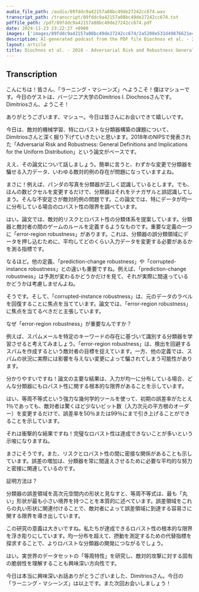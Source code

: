 ```yaml
---
audio_file_path: /audio/89fddc9a42157a08bc49de27242cc674.wav
transcript_path: /transcript/89fddc9a42157a08bc49de27242cc674.txt
pdffile_path: /pdf/89fddc9a42157a08bc49de27242cc674.pdf
date: 2024-11-23 23:22:27 +0900
images: ['images/89fddc9a42157a08bc49de27242cc674/2a5208e531d49876621e4f6e236b39c5d2bae0cef07e947a78a4e37816a0f3b8.jpg', 'images/89fddc9a42157a08bc49de27242cc674/e1216c010caa465260eeacd862afba52ba80f16fc0123d974d32a762d60b30d7.jpg', 'images/89fddc9a42157a08bc49de27242cc674/dc5f51a4a760310f61071702373a22094dd2f48473d7bc304ebaf3e2aa5449a4.jpg', 'images/89fddc9a42157a08bc49de27242cc674/6b2fa112e1760279c87a9879fea44b17da9b49fdeea52c980d2bd12685008ef1.jpg', 'images/89fddc9a42157a08bc49de27242cc674/3474ef74d85729b948a1ca39970b1087c0c129b20046ccb79f60370562a78e3d.jpg', 'images/89fddc9a42157a08bc49de27242cc674/9e25c013eb9bd51e866f406fec283e6bbe6b67641ec4acecd9bbdb0ae04f1dfc.jpg', 'images/89fddc9a42157a08bc49de27242cc674/44958b7b46d1e3200f30c93c59dd15cf895fdcb708604ebf84f6e555ef37fc09.jpg']
description: AI-generated podcast from the PDF file Diochnos et al. - 2018 - Adversarial Risk and Robustness General Definitio_JP / 89fddc9a42157a08bc49de27242cc674
layout: article
title: Diochnos et al. - 2018 - Adversarial Risk and Robustness General Definitio_JP
---
```


## Transcription
こんにちは！皆さん、「ラーニング・マシーンズ」へようこそ！僕はマシューです。今日のゲストは、バージニア大学のDimitrios I. Diochnosさんです。Dimitriosさん、ようこそ！

ありがとうございます、マシュー。今日は皆さんにお会いできて嬉しいです。

今日は、敵対的機械学習、特にロバストな分類器構築の課題について、Dimitriosさんと深く掘り下げていきたいと思います。2018年のNIPSで発表された「Adversarial Risk and Robustness: General Definitions and Implications for the Uniform Distribution」という論文がベースです。

ええ、その論文について話しましょう。簡単に言うと、わずかな変更で分類器を騙せる入力データ、いわゆる敵対的例の存在が問題になっていますよね。

まさに！例えば、パンダの写真を分類器が正しく認識しているとします。でも、ほんの数ピクセルを変更するだけで、分類器はそれをテナガザルと誤認識してしまう。そんな不安定さが敵対的例の問題です。この論文では、特にデータが均一に分布している場合のロバスト性の限界を調べています。

はい。論文では、敵対的リスクとロバスト性の分類体系を提案しています。分類器と敵対者の間のゲームのルールを定義するようなものです。重要な定義の一つに「error-region robustness」があります。これは、分類器の誤分類領域にデータを押し込むために、平均してどのくらい入力データを変更する必要があるかを測る指標です。

なるほど。他の定義、「prediction-change robustness」や「corrupted-instance robustness」との違いも重要ですね。例えば、「prediction-change robustness」は予測が変わるかどうかだけを見て、それが実際に間違っているかどうかは考慮しませんよね。

そうです。そして、「corrupted-instance robustness」は、元のデータのラベルを回復することに焦点を当てています。論文では、「error-region robustness」に焦点を当てるべきだと主張しています。

なぜ「error-region robustness」が重要なんですか？

例えば、スパムメールを特定のキーワードの存在に基づいて識別する分類器を学習させると考えてみましょう。「error-region robustness」は、検出を回避するスパムを作成するという敵対者の目標を捉えています。一方、他の定義では、スパムの状況に実際には影響を与えない変更によって騙されてしまう可能性があります。

分かりやすいですね！論文の主要な結果は、入力が均一に分布している場合、どんな分類器にもロバスト性に関する根本的な限界があることを示しています。

はい、等周不等式という強力な幾何学的ツールを使って、初期の誤差率がたとえ1％であっても、敵対者は驚くほど少ないビット数（入力次元の平方根のオーダー）を変更するだけで、誤差率を50％または99％にまで引き上げることができることを示しています。

それは衝撃的な結果ですね！完璧なロバスト性は達成できないことが多いという示唆になりますね。

まさにそうです。また、リスクとロバスト性の間に密接な関係があることも示しています。誤差の増加は、分類器を常に間違えさせるために必要な平均的な努力と密接に関連しているのです。

証明方法は？

分類器の誤差領域を高次元空間内の形状と見なすと、等周不等式は、最も「丸い」形状が最も小さい境界を持つことを本質的に述べています。誤差領域をこれらの丸い形状に関連付けることで、敵対者によって誤差領域に到達する容易さに関する限界を導き出しています。

この研究の意義は大きいですね。私たちが達成できるロバスト性の根本的な限界を浮き彫りにしています。均一分布を超えて、摂動を測定するための代替指標を探求することで、よりロバストな分類器の開発につながるでしょう。

はい。実世界のデータセットの「等周特性」を研究し、敵対的攻撃に対する固有の脆弱性を理解することも興味深い方向性です。

今日は本当に興味深いお話ありがとうございました、Dimitriosさん。今日の「ラーニング・マシーンズ」は以上です。また次回お会いしましょう！





